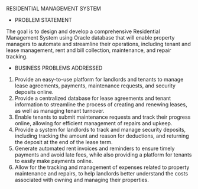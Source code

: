 RESIDENTIAL MANAGEMENT SYSTEM


* PROBLEM STATEMENT


The goal is to design and develop a comprehensive Residential Management System using Oracle database that will enable property managers to automate and streamline their operations, including tenant and lease management, rent and bill collection, maintenance, and repair tracking.



* BUSINESS PROBLEMS ADDRESSED

1.	Provide an easy-to-use platform for landlords and tenants to manage lease agreements, payments, maintenance requests, and security deposits online.
2.	Provide a centralized database for lease agreements and tenant information to streamline the process of creating and renewing leases, as well as managing tenant turnover.
3.	Enable tenants to submit maintenance requests and track their progress online, allowing for efficient management of repairs and upkeep.
4.	Provide a system for landlords to track and manage security deposits, including tracking the amount and reason for deductions, and returning the deposit at the end of the lease term.
5.	Generate automated rent invoices and reminders to ensure timely payments and avoid late fees, while also providing a platform for tenants to easily make payments online.
6.	Allow for the tracking and management of expenses related to property maintenance and repairs, to help landlords better understand the costs associated with owning and managing their properties.
